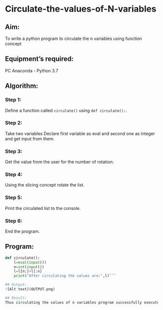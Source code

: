 # Circulate-the-values-of-N-variables
## Aim:
To write a python program to circulate the n variables using function concept
## Equipment’s required:
PC
Anaconda - Python 3.7
## Algorithm: 
### Step 1:
Define a function called `circulate()` using `def circulate():`. 
### Step 2:
Take two variables Declare first variable as eval and second one as integer and get input from them.
### Step 3: 
Get the value from the user for the number of rotation.
### Step 4: 
Using the slicing concept rotate the list.
### Step 5: 
Print the circulated list to the console.
### Step 6: 
End the program.
## Program:
```py
def circulate():
    l=eval(input())
    n=int(input())
    l=l[n:]+l[:n]
    print("After circulating the values are:",l)```

## Output:
![Alt text](OUTPUT.png)

## Result:
Thus circulating the values of n variables program successfully executed.